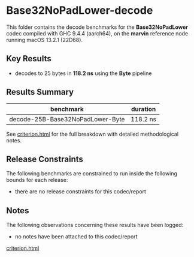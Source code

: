 # Base32NoPadLower-decode

This folder contains the decode benchmarks for the **Base32NoPadLower** codec compiled with GHC 9.4.4 (aarch64), on the 
**marvin** reference node running macOS 13.2.1 (22D68).

## Key Results

* decodes to 25 bytes in **118.2 ns** using the **Byte** pipeline

## Results Summary

| benchmark                        | duration |
| -------------------------------- | -------- |
| decode-25B-Base32NoPadLower-Byte | 118.2 ns |

See [criterion.html](criterion.html) for the full breakdown with detailed methodological notes.

## Release Constraints

The following benchmarks are constrained to run inside the following bounds for each release:

* there are no release constraints for this codec/report

## Notes

The following observations concerning these results have been logged:
* no notes have been attached to this codec/report

[criterion.html](criterion.html)

